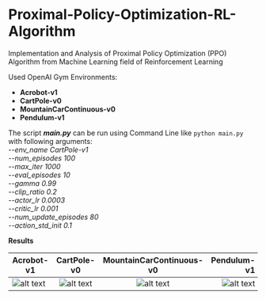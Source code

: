 # Proximal-Policy-Optimization-RL-Algorithm
 Implementation and Analysis of Proximal Policy Optimization (PPO) Algorithm from Machine Learning field of Reinforcement Learning
 
 Used OpenAI Gym Environments:
 - **Acrobot-v1**
 - **CartPole-v0**
 - **MountainCarContinuous-v0**
 - **Pendulum-v1**

The script **_main.py_** can be run using Command Line like `python main.py` with following arguments: \
_--env_name CartPole-v1 \
--num_episodes 100 \
--max_iter 1000 \
--eval_episodes 10 \
--gamma 0.99 \
--clip_ratio 0.2 \
--actor_lr 0.0003 \
--critic_lr 0.001 \
--num_update_episodes 80 \
--action_std_init 0.1_ 

**Results**

| Acrobot-v1 | CartPole-v0 | MountainCarContinuous-v0 | Pendulum-v1 |
|------------|:-----------:|:------------------------:|------------:|
|![alt text](file:///C:/Users/Jovan%20Dmitrovic/Python%20Scripts/Proximal-Policy-Optimization-RL-Algorithm/Acrobot-v1/Acrobot-v1.gif)|![alt text](file:///C:/Users/Jovan%20Dmitrovic/Python%20Scripts/Proximal-Policy-Optimization-RL-Algorithm/CartPole-v0/CartPole-v0.gif)|![alt text](file:///C:/Users/Jovan%20Dmitrovic/Python%20Scripts/Proximal-Policy-Optimization-RL-Algorithm/MountainCarContinuous-v0/MountainCarContinuous-v0.gif)|![alt text](file:///C:/Users/Jovan%20Dmitrovic/Python%20Scripts/Proximal-Policy-Optimization-RL-Algorithm/Pendulum-v1/Pendulum-v1.gif)|
